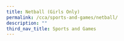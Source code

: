 ```yaml
---
title: Netball (Girls Only)
permalink: /cca/sports-and-games/netball/
description: ""
third_nav_title: Sports and Games
---
```

